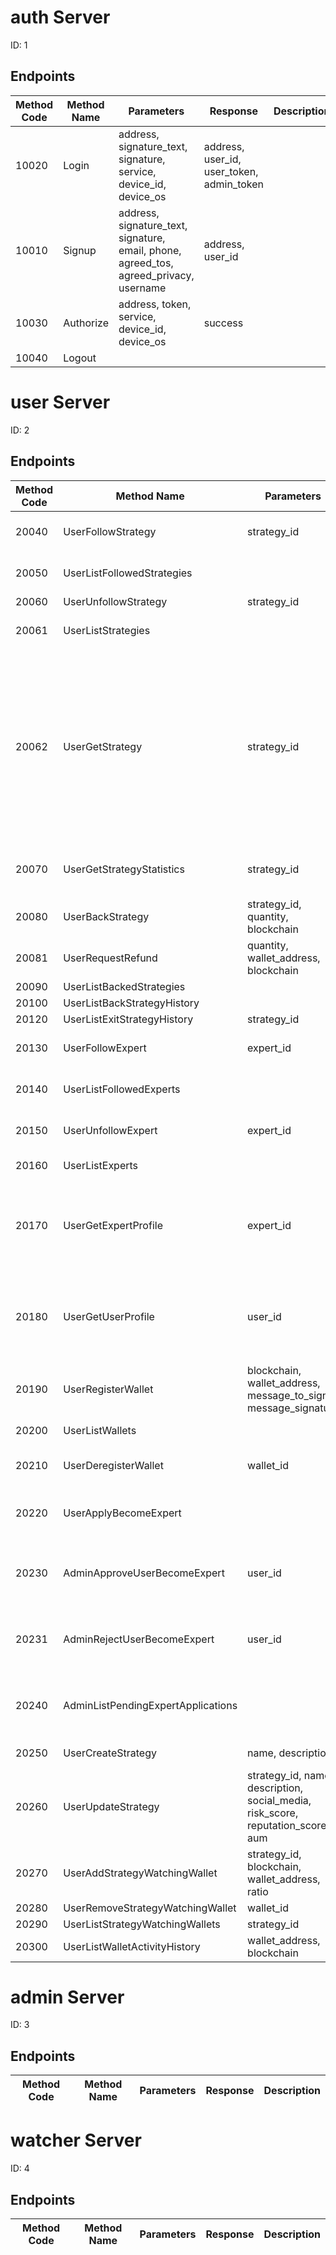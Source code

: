 
# auth Server
ID: 1
## Endpoints
|Method Code|Method Name|Parameters|Response|Description|
|-----------|-----------|----------|--------|-----------|
|10020|Login|address, signature_text, signature, service, device_id, device_os|address, user_id, user_token, admin_token||
|10010|Signup|address, signature_text, signature, email, phone, agreed_tos, agreed_privacy, username|address, user_id||
|10030|Authorize|address, token, service, device_id, device_os|success||
|10040|Logout||||

# user Server
ID: 2
## Endpoints
|Method Code|Method Name|Parameters|Response|Description|
|-----------|-----------|----------|--------|-----------|
|20040|UserFollowStrategy|strategy_id|success|User follows a strategy|
|20050|UserListFollowedStrategies||strategies|User lists followed strategies|
|20060|UserUnfollowStrategy|strategy_id|success||
|20061|UserListStrategies||strategies|User lists followed strategies|
|20062|UserGetStrategy|strategy_id|strategy_id, strategy_name, strategy_description, creator_user_id, social_media, historical_return, inception_time, total_amount, token_allocation, reputation, risk_score, aum, net_value, followers, backers, watching_wallets, aum_history|User gets a strategy|
|20070|UserGetStrategyStatistics|strategy_id|strategy_id, net_value, follow_history, back_history|User gets a strategy statistics|
|20080|UserBackStrategy|strategy_id, quantity, blockchain|success||
|20081|UserRequestRefund|quantity, wallet_address, blockchain|success||
|20090|UserListBackedStrategies||strategies||
|20100|UserListBackStrategyHistory||back_history||
|20120|UserListExitStrategyHistory|strategy_id|exit_history||
|20130|UserFollowExpert|expert_id|success|User follows an expert|
|20140|UserListFollowedExperts||experts|User lists followed experts|
|20150|UserUnfollowExpert|expert_id|success|User unfollows an expert|
|20160|UserListExperts||experts|User lists experts|
|20170|UserGetExpertProfile|expert_id|expert_id, name, follower_count, description, social_media, risk_score, reputation_score, aum, strategies|User gets an expert profile|
|20180|UserGetUserProfile|user_id|user_id, name, follower_count, description, social_media, followed_experts, followed_strategies, backed_strategies|User gets an user profile|
|20190|UserRegisterWallet|blockchain, wallet_address, message_to_sign, message_signature|success, wallet_id|User registers a wallet|
|20200|UserListWallets||wallets|User lists wallets|
|20210|UserDeregisterWallet|wallet_id|success|User deregisters a wallet|
|20220|UserApplyBecomeExpert||success|User applies to become an expert|
|20230|AdminApproveUserBecomeExpert|user_id|success|Admin approves a user to become an expert|
|20231|AdminRejectUserBecomeExpert|user_id|success|Admin approves a user to become an expert|
|20240|AdminListPendingExpertApplications||users|Admin approves a user to become an expert|
|20250|UserCreateStrategy|name, description|success, strategy_id|User makes a strategy|
|20260|UserUpdateStrategy|strategy_id, name, description, social_media, risk_score, reputation_score, aum|success|User updates a strategy|
|20270|UserAddStrategyWatchingWallet|strategy_id, blockchain, wallet_address, ratio|success, wallet_id||
|20280|UserRemoveStrategyWatchingWallet|wallet_id|success||
|20290|UserListStrategyWatchingWallets|strategy_id|wallets||
|20300|UserListWalletActivityHistory|wallet_address, blockchain|wallet_activities||

# admin Server
ID: 3
## Endpoints
|Method Code|Method Name|Parameters|Response|Description|
|-----------|-----------|----------|--------|-----------|

# watcher Server
ID: 4
## Endpoints
|Method Code|Method Name|Parameters|Response|Description|
|-----------|-----------|----------|--------|-----------|
